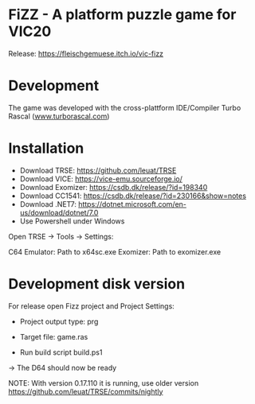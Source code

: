 # FiZZ - A platform puzzle game for VIC20

Release: https://fleischgemuese.itch.io/vic-fizz

# Development

The game was developed with the cross-plattform IDE/Compiler Turbo Rascal (www.turborascal.com) 

# Installation

* Download TRSE: https://github.com/leuat/TRSE 
* Download VICE: https://vice-emu.sourceforge.io/
* Download Exomizer: https://csdb.dk/release/?id=198340
* Download CC1541: https://csdb.dk/release/?id=230166&show=notes
* Download .NET7: https://dotnet.microsoft.com/en-us/download/dotnet/7.0
* Use Powershell under Windows

Open TRSE -> Tools -> Settings: 

C64 Emulator: Path to x64sc.exe
Exomizer: Path to exomizer.exe


# Development disk version
For release  open Fizz project and Project Settings:
* Project output type: prg
* Target file: game.ras

* Run build script build.ps1

-> The D64 should now be ready

NOTE: With version 0.17.110 it is running, use older version https://github.com/leuat/TRSE/commits/nightly